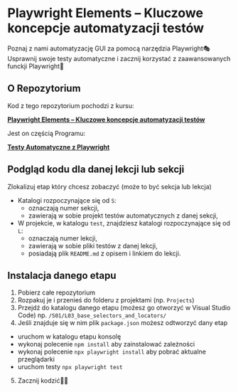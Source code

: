 # Playwright Elements – Kluczowe koncepcje automatyzacji testów

Poznaj z nami automatyzację GUI za pomocą narzędzia Playwright🎭  
Usprawnij swoje testy automatyczne i zacznij korzystać z zaawansowanych funckji Playwright🚀

## O Repozytorium

Kod z tego repozytorium pochodzi z kursu:

[**Playwright Elements – Kluczowe koncepcje automatyzacji testów**](https://jaktestowac.pl/course/playwright-elements/)

Jest on częścią Programu:

[**Testy Automatyczne z Playwright**](https://jaktestowac.pl/playwright)

## Podgląd kodu dla danej lekcji lub sekcji

Zlokalizuj etap który chcesz zobaczyć (może to być sekcja lub lekcja)

- Katalogi rozpoczynające się od `S`:
  - oznaczają numer sekcji,
  - zawierają w sobie projekt testów automatycznych z danej sekcji,
- W projekcie, w katalogu `test`, znajdziesz katalogi rozpoczynające się od `L`:
  - oznaczają numer lekcji,
  - zawierają w sobie pliki testów z danej lekcji,
  - posiadają plik `README.md` z opisem i linkiem do lekcji.

## Instalacja danego etapu

1. Pobierz całe repozytorium
2. Rozpakuj je i przenieś do folderu z projektami (np. `Projects`)
3. Przejdź do katalogu danego etapu (możesz go otworzyć w Visual Studio Code) np. `/S01/L03_base_selectors_and_locators/`
4. Jeśli znajduje się w nim plik `package.json` możesz odtworzyć dany etap

- uruchom w katalogu etapu konsolę
- wykonaj polecenie `npm install` aby zainstalować zależności
- wykonaj polecenie `npx playwright install` aby pobrać aktualne przeglądarki
- uruchom testy `npx playwright test`

5. Zacznij kodzić🧑‍💻
